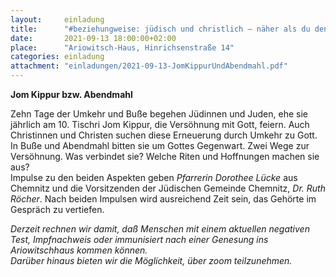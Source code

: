 ```yaml
---
layout:     einladung
title:      "#beziehungweise: jüdisch und christlich – näher als du denkst"
date:       2021-09-13 18:00:00+02:00
place:      "Ariowitsch-Haus, Hinrichsenstraße 14"
categories: einladung
attachment: "einladungen/2021-09-13-JomKippurUndAbendmahl.pdf"
---
```


**Jom Kippur bzw. Abendmahl**

Zehn Tage der Umkehr und Buße begehen Jüdinnen und Juden, ehe sie jährlich
am 10. Tischri Jom Kippur, die Versöhnung mit Gott, feiern. Auch Christinnen
und Christen suchen diese Erneuerung durch Umkehr zu Gott. In Buße und
Abendmahl bitten sie um Gottes Gegenwart. Zwei Wege zur Versöhnung. Was
verbindet sie? Welche Riten und Hoffnungen machen sie aus?
<br>
Impulse zu den beiden Aspekten geben
*Pfarrerin Dorothee Lücke* aus Chemnitz und
die Vorsitzenden der Jüdischen Gemeinde Chemnitz, *Dr. Ruth Röcher*.
Nach beiden Impulsen wird ausreichend Zeit sein, das Gehörte im Gespräch zu vertiefen.

*Derzeit rechnen wir damit, daß Menschen mit einem aktuellen negativen Test, Impfnachweis oder immunisiert nach einer Genesung ins Ariowitschhaus kommen können.*
<br>
*Darüber hinaus bieten wir die Möglichkeit, über zoom teilzunehmen.*
